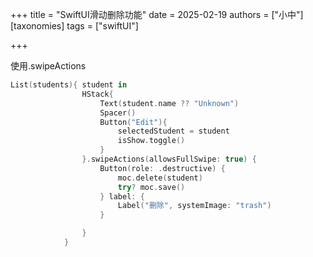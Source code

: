 +++
title = "SwiftUI滑动删除功能"
date = 2025-02-19
authors = ["小中"]
[taxonomies]
tags = ["swiftUI"]

+++

使用.swipeActions

```swift
List(students){ student in
                HStack{
                    Text(student.name ?? "Unknown")
                    Spacer()
                    Button("Edit"){
                        selectedStudent = student
                        isShow.toggle()
                    }
                }.swipeActions(allowsFullSwipe: true) {
                    Button(role: .destructive) {
                        moc.delete(student)
                        try? moc.save()
                    } label: {
                        Label("删除", systemImage: "trash")
                    }

                }
            }
```
